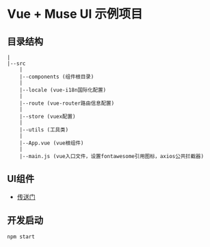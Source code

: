 Vue + Muse UI 示例项目
===

## 目录结构

```
|
|--src
    |
    |--components (组件根目录)
    |
    |--locale (vue-i18n国际化配置)
    |
    |--route (vue-router路由信息配置)
    |
    |--store (vuex配置)
    |
    |--utils (工具类)
    |
    |--App.vue (vue根组件)
    |
    |--main.js (vue入口文件，设置fontawesome引用图标，axios公共拦截器)
```

## UI组件

* [传送门](https://muse-ui.org)

## 开发启动

```bash
npm start
```
